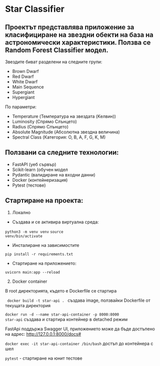 # Star Classifier

## Проектът представлява приложение за класифициране на звездни обекти на база на астрономически характеристики. Ползва се Random Forest Classifier модел.

Звездите биват разделени на следните групи:

- Brown Dwarf
- Red Dwarf
- White Dwarf
- Main Sequence
- Supergiant
- Hypergiant

По параметри:

- Temperature (Температура на звездата (Kелвин))
- Luminosity (Спрямо Слънцето)
- Radius (Спрямо Слънцето)
- Absolute Magnitude (Абсолютна звездна величина)
- Spectral Class (Категория: O, B, A, F, G, K, M)

## Ползвани са следните технологии:

- FastAPI (уеб сървър)
- Scikit-learn (обучен модел
- Pydantic (валидиране на входни данни)
- Docker (контейнеризация)
- Pytest (тестове)

## Стартиране на проекта:

1. Локално

- Създава и се активира виртуална среда:

<code>python3 -m venv venv</code>
<code>source venv/bin/activate</code>

- Инсталиране на зависимостите

<code>pip install -r requirements.txt</code>

 - Стартиране на приложението:

<code>uvicorn main:app --reload</code>

2. Docker container

В root директорията, където е Dockerfile  се стартира

<code> docker build -t star-api .  </code>  създава image, ползвайки Dockerfile от текущата директория

<code>docker run -d --name star-api-container -p 8000:8000 star-api</code> създава и стартира контейнер в detached режим

FastApi поддържа Swagger UI, приложението може да бъде достъпено на адрес: http://127.0.0.1:8000/docs#

<code>docker exec -it star-api-container /bin/bash</code> достъп до контейнера с шел

<code>pytest</code> - стартиране на юнит тестове



